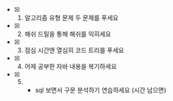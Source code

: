 

- [x] 1. 알고리즘 유형 문제 두 문제를 푸세요
- [x] 2. 해쉬 드릴을 통해 해쉬를 익히세요
- [x] 3. 점심 시간엔 열심히 코드 트리를 푸세요
- [x] 4. 어제 공부한 자바 내용을 복기하세요
- [x] 5. + sql 보면서 구문 분석하기 연습하세요 (시간 남으면)
